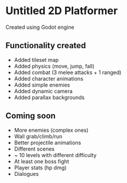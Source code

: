 # Untitled 2D Platformer

Created using Godot engine

## Functionality created

- Added tileset map
- Added physics (move, jump, fall)
- Added combat (3 melee attacks + 1 ranged)
- Added character animations
- Added simple enemies
- Added dynamic camera
- Added parallax backgrounds

## Coming soon

- More enemies (complex ones)
- Wall grab/climb/run
- Better projectile animations
- Different scenes
- ~ 10 levels with different difficulty 
- At least one boss fight
- Player stats (hp dmg)
- Dialogues
